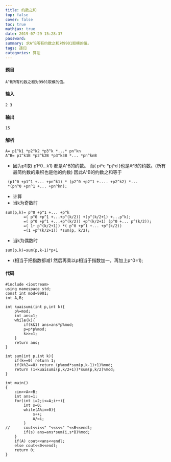 ```yaml
---
title: 约数之和
top: false
cover: false
toc: true
mathjax: true
date: 2019-07-29 15:28:37
password:
summary: 求A^B所有约数之和对9901取模的值。
tags: 递归
categories: 算法
---
```

#### 题目

`A^B所有约数之和对9901取模的值。`

#### 输入 
```
2 3
```
#### 输出

```
15 
```

#### 解析 

```
A= p1^k1 *p2^k2 *p3^k *...* pn^kn
A^B= p1^k1B *p2^k2B *p3^k3B *... *pn^knB
```
 - 因为p1取( p1^0...k1)  都是A^B的约数。
而( pi^c *pj^d )也是A^B的约数。(所有最简约数的乘积也是他的约数)
因此A^B的约数之和等于

```
 (p1^0 +p1^1 +... +pn^k1) * (p2^0 +p2^1 +.... +p2^k2) *... 
 *(pn^0 +pn^1 +... +pn^kn);
```

 - 计算 
 - 当k为奇数时 

```
sum(p,k)= p^0 +p^1 +... +p^k
        =( p^0 +p^1 +...+p^(k/2)) +(p^(k/2+1) +...p^k);
        =( p^0 +p^1 +...+p^(k/2)) +p^(k/2+1) (p^0 +... p^(k/2));
        =( 1+ p^(k/2+1)) *( p^0 +p^1 +... +p^(k/2))
        =(1 +p^(k/2+1)) *sum(p, k/2);
```

  - 当k为偶数时 
 

```
sum(p,k)=sum(p,k-1)*p+1    
```

 -  (相当于把指数都减1   然后再乘以p相当于指数加一，再加上p^0=1); 




#### 代码

```
#include <iostream>
using namespace std;
const int mod=9901;
int A,B; 

int kuaisumi(int p,int k){
	p%=mod;
	int ans=1;
	while(k){
		if(k&1) ans=ans*p%mod;
		p=p*p%mod;
		k>>=1;
	}
	return ans;
}

int sum(int p,int k){
	if(k==0) return 1;
	if(k%2==0) return (p%mod*sum(p,k-1)+1)%mod;
	return (1+kuaisumi(p,k/2+1))*sum(p,k/2)%mod;
}

int main()
{
	cin>>A>>B;
	int ans=1;
	for(int i=2;i<=A;i++){
		int s=0;
		while(A%i==0){
			s++;
			A/=i;
		}
//		cout<<i<<" "<<s<<" "<<B<<endl;
		if(s) ans=ans*sum(i,s*B)%mod;
	} 
	if(A) cout<<ans<<endl;
	else cout<<0<<endl;
	return 0;
}
```